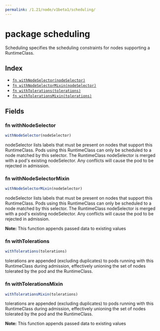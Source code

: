 ```yaml
---
permalink: /1.21/node/v1beta1/scheduling/
---
```


# package scheduling

Scheduling specifies the scheduling constraints for nodes supporting a RuntimeClass.

## Index

* [`fn withNodeSelector(nodeSelector)`](#fn-withnodeselector)
* [`fn withNodeSelectorMixin(nodeSelector)`](#fn-withnodeselectormixin)
* [`fn withTolerations(tolerations)`](#fn-withtolerations)
* [`fn withTolerationsMixin(tolerations)`](#fn-withtolerationsmixin)

## Fields

### fn withNodeSelector

```ts
withNodeSelector(nodeSelector)
```

nodeSelector lists labels that must be present on nodes that support this RuntimeClass. Pods using this RuntimeClass can only be scheduled to a node matched by this selector. The RuntimeClass nodeSelector is merged with a pod's existing nodeSelector. Any conflicts will cause the pod to be rejected in admission.

### fn withNodeSelectorMixin

```ts
withNodeSelectorMixin(nodeSelector)
```

nodeSelector lists labels that must be present on nodes that support this RuntimeClass. Pods using this RuntimeClass can only be scheduled to a node matched by this selector. The RuntimeClass nodeSelector is merged with a pod's existing nodeSelector. Any conflicts will cause the pod to be rejected in admission.

**Note:** This function appends passed data to existing values

### fn withTolerations

```ts
withTolerations(tolerations)
```

tolerations are appended (excluding duplicates) to pods running with this RuntimeClass during admission, effectively unioning the set of nodes tolerated by the pod and the RuntimeClass.

### fn withTolerationsMixin

```ts
withTolerationsMixin(tolerations)
```

tolerations are appended (excluding duplicates) to pods running with this RuntimeClass during admission, effectively unioning the set of nodes tolerated by the pod and the RuntimeClass.

**Note:** This function appends passed data to existing values
